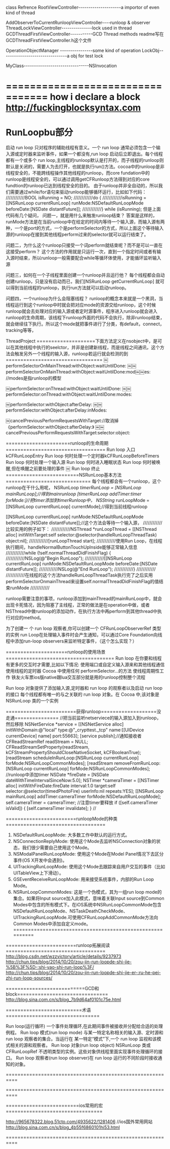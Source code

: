 class Refrence
RootViewController---------------------a importor of even kind of thread

AddObserverToCurrentRunloopViewController----runloop & observer
ThreadLockViewController---------------lock used in thread
GCDThreadFirstViewController-----------GCD Thread methods readme写在GCDThreadFirstViewController.h这个文件


OperationObjectManager ----------------some kind of operation
LockObj--------------------------------a obj for test lock

MyClass--------------------------------NSInvocation

=================================
how i declare a block
 http://fuckingblocksyntax.com
===================================



RunLoopbu部分
=============
启动 run loop 只对程序的辅助线程有意义。一个 run loop 通常必须包含一个输 入源或定时器来监听事件，如果一个都没有,run loop 启动后立即退出。每个线程都有一个或多个 run loop,主线程的runloop默认是打开的，而子线程的runloop则默认是关闭的，需要人为去打开，也就是执行run()方法。cocoa中的runloop是非线程安全的，不能跨线程操作其他线程的runloop，而core fundation中的runloop是线程安全的，可以通过调用getCFRunloop方法得到对应的core fundtion的runloop已达到线程安全的目的。
由于runloop并非全自动的，所以我们需要通过while/for语句来驱动runloop能够循环运行，比如如下代码：
////////////BOOL isRunning = NO;
////////////do {
////////////isRunning = [[NSRunLoop currentRunLoop] runMode:NSDefaultRunLoopMode beforeDate:[NSDate distantFuture]];
////////////} while (isRunning);
但是上面代码有几个疑问，
问题一，就是用什么来触发runloop结束？
答案是这样的，runMode方法是在当前runloop中在给定的时间内等待一个输入源，而输入源有两种，一个是port的方式，一个是performSelector的方式，所以上面这个等待输入源的runloop在接到其他线程perform过来的selector就可以运行结束了。

问题二，为什么这个runloop只接受一个词perform就结束呢？而不是可以一直在这接受perform？
这个方法的作用就是只运行一次，直到一个指定时间或者有输入源时结束，所以runloop一般需要配合while等循环体使用，才能循环监听输入源

问题三，如何在一个子线程里面创建一个runloop并且运行他？
每个线程都会自动创建runloop，只是没有启动而已，我们[NSRunLoop getCurrentRunLoop] 就可以得到当前线程的runloop，执行run方法就可以启动runloop。

问题四，一个runloop为什么会阻塞线程？
runloop的概念本来就是一个黑洞，当线程运行到这个runloop中时就会把对应mode的资源交给runloop，这个时候runloop就会去处理对应的输入源或者定时源事件，程序进入runloop就会进入runloop的生命周期，该线程下runloop外面的代码不会执行，除非runloop结束，就会继续往下执行。所以这个mode就把事件进行了分类，有default，connect，tracking等等，


ThreadProject
====================下面方法定义在nsobject中，是可以在其他线程中执行的seelctor，并非是创建新线程，而是线程之间通讯，这个方法会触发另外一个线程的输入源，runloop若运行就会检测的到=================================
￼performSelectorOnMainThread:withObject:waitUntilDone:
￼￼performSelectorOnMainThread:withObject:waitUntilDone:mod￼￼es:          //modes是指runloop的模型

￼performSelector:onThread:withObject:waitUntilDone:
￼￼performSelector:onThread:withObject:waitUntilDone:modes:

￼performSelector:withObject:afterDelay:
￼￼performSelector:withObject:afterDelay:inModes:

￼cancelPreviousPerformRequestsWithTarget://取消掉《performSelector:withObject:afterDelay:》
￼￼cancelPreviousPerformRequestsWithTarget:selector:object:

======================runloop的生命周期==================================
 Run loop 入口kCFRunLoopEntry
 Run loop 何时处理一个定时器kCFRunLoopBeforeTimers
 Run loop 何时处理一个输入源
 Run loop 何时进入睡眠状态
 Run loop 何时被唤醒,但在唤醒之前要处理的事件
￼ Run loop 终止
=========================NSRunLoop基本方法=============================
每个线程都会有一个runloop，这个runloop在干什么用呢，
NSRunLoop *timerRunLoop = [NSRunLoop mainRunLoop];//得到mainrunloop
[timerRunLoop addTimer:timer forMode:]//把timer添加到timerRunloop中，
NSString* runLoopMode = [[NSRunLoop currentRunLoop] currentMode];//得到当前线程runloop

[[NSRunLoop currentRunLoop] runMode:NSDefaultRunLoopMode beforeDate:[NSDate distantFuture]];//这个方法会等待一个输入源，
////////////比较实用的例子如下：
////////////NSThread *runLoopThread = [[NSThread alloc] initWithTarget:self selector:@selector(handleRunLoopThreadTask) object:nil];
////////////[runLoopThread start];
////////////使用Run Loop，在线程执行期间，handleNormalButtonTouchUpInside能够正常输入信息
////////////while (!self.normalThreadDidFinishFlag) {
////////////NSLog(@"Begin RunLoop");
////////////[[NSRunLoop currentRunLoop] runMode:NSDefaultRunLoopMode beforeDate:[NSDate distantFuture]];
////////////NSLog(@"End RunLoop");
////////////}
////////////
////////////在线程的这个方法handleRunLoopThreadTask执行完了之后实用performSelectorOnmainThread来设置self.normalThreadDidFinishFlag的值结束runMode
////////////


runloop需要注意的事项，runloop添加到mainThread的mainRunLoop中，就会出现卡死情况，因为阻塞了主线程，正常的做法是在operation中做，或者NSThread中做runloop的添加动作，在执行方法中再perform到其他thread中执行对应的method。

为了创建一 个 run loop 观察者,你可以创建一个 CFRunLoopObserverRef 类型的实例
run Loop在处理输入事件时会产生通知，可以通过Core Foundation向线程中添加run-loop observers来监听特定事件，（这个怎么实现？）

=====================runloop的使用场景=====================================
Run loop 在你要和线程有更多的交互时才需要,比如以下情况:
 使用端口或自定义输入源来和其他线程通信
 使用线程的定时器
 Cocoa 中使用任何 performSelector...的方法
 使线程周期性工作 铁友火车票ios版native跟lua交互部分就是用的runloop控制整个流程

Run loop 对象提供了添加输入源,定时器和 run loop 的观察者以及启动 run loop 的接口
每个线程都有唯一的与之关联的 run loop 对象。在 Cocoa 中,该对象是 NSRunLoop 类的一个实例

========================获得runloop===================没走通===============
//把当前监听netserviece的输入源加入到runloop，然后移除
    NSNetService *service = [[NSNetService alloc] initWithDomain:@"local" type:@"_crypttest._tcp" name:[[UIDevice currentDevice] name] port:55663];
    [service publish];//通知接收者
    CFReadStreamRef readStream = NULL;
    CFReadStreamSetProperty(readStream, kCFStreamPropertyShouldCloseNativeSocket, kCFBooleanTrue);
    [readStream scheduleInRunLoop:[NSRunLoop currentRunLoop] forMode:NSRunLoopCommonModes];
    [readStream removeFromRunLoop:[NSRunLoop currentRunLoop] forMode:NSRunLoopCommonModes];
//runloop中添加timer
    NSDate *fireDate = [NSDate dateWithTimeIntervalSinceNow:5.0];
    NSTimer *cameraTimer = [[NSTimer alloc] initWithFireDate:fireDate interval:1.0 target:self selector:@selector(timedPhotoFire) userInfo:nil repeats:YES];
    [[NSRunLoop mainRunLoop] addTimer:cameraTimer forMode:NSDefaultRunLoopMode];
    self.cameraTimer = cameraTimer;
        //注意timer要释放
    if ([self.cameraTimer isValid])
    {
        [self.cameraTimer invalidate];
    }
//

========================runloopMode的种类==================================
1) NSDefaultRunLoopMode: 大多数工作中默认的运行方式。
2) NSConnectionReplyMode: 使用这个Mode去监听NSConnection对象的状态，我们很少需要自己使用这个Mode。
3) NSModalPanelRunLoopMode: 使用这个Mode在Model Panel情况下去区分事件(OS X开发中会遇到)。
4) UITrackingRunLoopMode: 使用这个Mode去跟踪来自用户交互的事件（比如UITableView上下滑动）。
5) GSEventReceiveRunLoopMode: 用来接受系统事件，内部的Run Loop Mode。
6) NSRunLoopCommonModes: 这是一个伪模式，其为一组run loop mode的集合。如果将Input source加入此模式，意味着关联Input source到Common Modes中包含的所有模式下。在iOS系统中NSRunLoopCommonMode包含NSDefaultRunLoopMode、NSTaskDeathCheckMode、UITrackingRunLoopMode.可使用CFRunLoopAddCommonMode方法向Common Modes中添加自定义mode。
==========================================================

========================runloop拓展阅读==================================
http://blog.csdn.net/wzzvictory/article/details/9237973
http://chun.tips/blog/2014/10/20/zou-jin-run-loopde-shi-jie-%5B%3F%5D-:shi-yao-shi-run-loop%3F/
http://chun.tips/blog/2014/10/20/zou-jin-run-loopde-shi-jie-er-:ru-he-pei-zhi-run-loop-sources/




===========================GCD和block===============================
http://blog.sina.com.cn/s/blog_7b9d64af0101c75e.html



==========================术语================================

Run loop(运行循环) 一个事件处理循环,在此期间事件被接收并分配给合适的处理例程。
 Run loop 模式(run loop mode)
与某一特定名称相关的输入源、定时源和 run loop 观察者的集合。当运行在 某一特定“模式”下,一个 run loop 监视和该模式相关的源和观察者。
 Run loop 对象(run loop object)
NSRunLoop 类或 CFRunLoopRef 不透明类型的实例。这些对象供线程里面实现事件处理循环的接口。
 Run loop 观察者(run loop observer)在 run loop 运行的不同阶段时接收通知的对象。


==========================================================




==========================================================



=========================ios常用的宏=================================

http://965678322.blog.51cto.com/4935622/1281406
//ios国外常用网站
http://blog.sina.com.cn/s/blog_4b55f6860101hi53.html

==========================================================